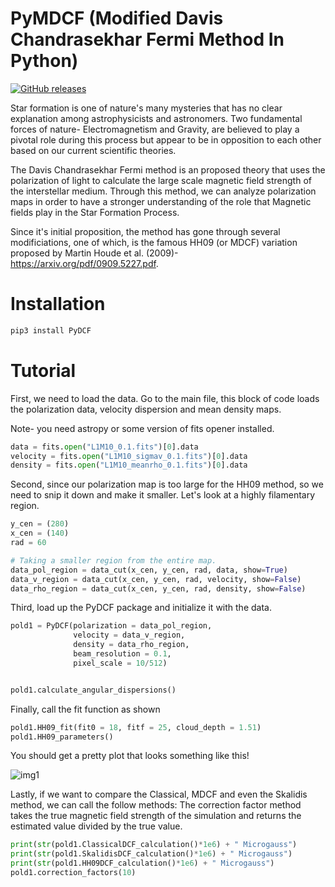 # PyMDCF (Modified Davis Chandrasekhar Fermi Method In Python)

[![GitHub releases](https://img.shields.io/github/release/greenbone/PROJECT.svg)](https://github.com/parkji30/PyDCF/releases/)


Star formation is one of nature's many mysteries that has no clear explanation among astrophysicists and astronomers. Two fundamental forces of nature- Electromagnetism and Gravity, are believed to play a pivotal role during this process but appear to be in opposition to each other based on our current scientific theories.

The Davis Chandrasekhar Fermi method is an proposed theory that uses the polarization of light to calculate the large scale magnetic field strength of the interstellar medium. Through this method, we can analyze polarization maps in order to have a stronger understanding of the role that Magnetic fields play in the Star Formation Process.

Since it's initial proposition, the method has gone through several modificiations, one of which, is the famous HH09 (or MDCF) variation proposed by Martin Houde et al. (2009)- https://arxiv.org/pdf/0909.5227.pdf.


# Installation

```python
pip3 install PyDCF
```

# Tutorial
First, we need to load the data. Go to the main file, this block of code loads the polarization data, velocity dispersion and mean density maps.

Note- you need astropy or some version of fits opener installed.

```python
data = fits.open("L1M10_0.1.fits")[0].data
velocity = fits.open("L1M10_sigmav_0.1.fits")[0].data
density = fits.open("L1M10_meanrho_0.1.fits")[0].data
```

Second, since our polarization map is too large for the HH09 method, so we need to snip it down and make it smaller. Let's look at a highly filamentary region.

```python
y_cen = (280)
x_cen = (140)
rad = 60

# Taking a smaller region from the entire map.
data_pol_region = data_cut(x_cen, y_cen, rad, data, show=True)
data_v_region = data_cut(x_cen, y_cen, rad, velocity, show=False)
data_rho_region = data_cut(x_cen, y_cen, rad, density, show=False)
```

Third, load up the PyDCF package and initialize it with the data.

```python
pold1 = PyDCF(polarization = data_pol_region,
              velocity = data_v_region,
              density = data_rho_region,
              beam_resolution = 0.1,
              pixel_scale = 10/512)


pold1.calculate_angular_dispersions()
```

Finally, call the fit function as shown
```python
pold1.HH09_fit(fit0 = 18, fitf = 25, cloud_depth = 1.51)
pold1.HH09_parameters()
```

You should get a pretty plot that looks something like this!

![img1](https://user-images.githubusercontent.com/28542017/160524270-76b4520f-93c2-4f4e-8b82-07a919a35346.png)

Lastly, if we want to compare the Classical, MDCF and even the Skalidis method, we can call the follow methods:
The correction factor method takes the true magnetic field strength of the simulation and returns the estimated value divided by the true value.

```python
print(str(pold1.ClassicalDCF_calculation()*1e6) + " Microgauss")
print(str(pold1.SkalidisDCF_calculation()*1e6) + " Microgauss")
print(str(pold1.HH09DCF_calculation()*1e6) + " Microgauss")
pold1.correction_factors(10)
```

